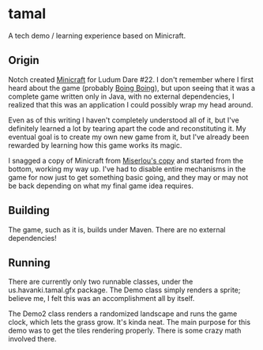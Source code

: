 tamal
=====

A tech demo / learning experience based on Minicraft.

## Origin

Notch created [Minicraft](http://en.wikipedia.org/wiki/Minicraft) for Ludum Dare #22. I don't remember where I first heard about the game (probably [Boing Boing](http://boingboing.net)), but upon seeing that it was a complete game written only in Java, with no external dependencies, I realized that this was an application I could possibly wrap my head around.

Even as of this writing I haven't completely understood all of it, but I've definitely learned a lot by tearing apart the code and reconstituting it. My eventual goal is to create my own new game from it, but I've already been rewarded by learning how this game works its magic.

I snagged a copy of Minicraft from [Miserlou's copy](https://github.com/Miserlou/Minicraft) and started from the bottom, working my way up. I've had to disable entire mechanisms in the game for now just to get something basic going, and they may or may not be back depending on what my final game idea requires.

## Building

The game, such as it is, builds under Maven. There are no external dependencies!

## Running

There are currently only two runnable classes, under the us.havanki.tamal.gfx package. The Demo class simply renders a sprite; believe me, I felt this was an accomplishment all by itself.

The Demo2 class renders a randomized landscape and runs the game clock, which lets the grass grow. It's kinda neat. The main purpose for this demo was to get the tiles rendering properly. There is some crazy math involved there.

